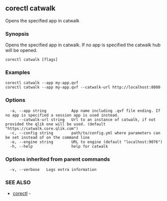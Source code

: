## corectl catwalk

Opens the specified app in catwalk

### Synopsis

Opens the specified app in catwalk. If no app is specified the catwalk hub will be opened.

```
corectl catwalk [flags]
```

### Examples

```
corectl catwalk --app my-app.qvf
corectl catwalk --app my-app.qvf --catwalk-url http://localhost:8080
```

### Options

```
  -a, --app string           App name including .qvf file ending. If no app is specified a session app is used instead.
      --catwalk-url string   Url to an instance of catwalk, if not provided the qlik one will be used. (default "https://catwalk.core.qlik.com")
  -c, --config string        path/to/config.yml where parameters can be set instead of on the command line
  -e, --engine string        URL to engine (default "localhost:9076")
  -h, --help                 help for catwalk
```

### Options inherited from parent commands

```
  -v, --verbose   Logs extra information
```

### SEE ALSO

* [corectl](corectl.md)	 - 


